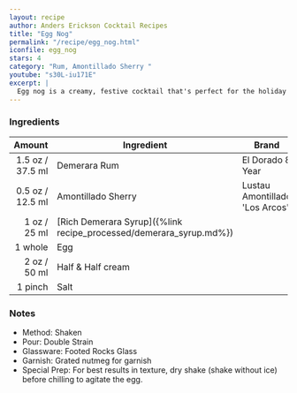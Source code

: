 ```yaml
---
layout: recipe
author: Anders Erickson Cocktail Recipes
title: "Egg Nog"
permalink: "/recipe/egg_nog.html"
iconfile: egg_nog
stars: 4
category: "Rum, Amontillado Sherry "
youtube: "s30L-iu171E"
excerpt: |
  Egg nog is a creamy, festive cocktail that's perfect for the holiday season. It's made with a base of eggs, sugar, milk, and cream, and is typically flavored with spices like nutmeg, cinnamon, and cloves. Alcohol, such as brandy, rum, or bourbon, is often added to give it a kick.
---
```


### Ingredients

|  Amount | Ingredient                                               | Brand                          |
| ------: | -------------------------------------------------------- | ------------------------------ |
|  1.5 oz / 37.5 ml | Demerara Rum                                             | El Dorado 8 Year               |
|  0.5 oz / 12.5 ml | Amontillado Sherry                                       | Lustau Amontillado 'Los Arcos' |
|    1 oz / 25 ml | [Rich Demerara Syrup]({%link recipe_processed/demerara_syrup.md%}) |
| 1 whole | Egg                                                      |
|    2 oz / 50 ml | Half & Half cream                                        |
| 1 pinch | Salt                                                     |

### Notes

- Method: Shaken
- Pour: Double Strain
- Glassware: Footed Rocks Glass
- Garnish: Grated nutmeg for garnish
- Special Prep: For best results in texture, dry shake (shake without ice) before chilling to agitate the egg.
